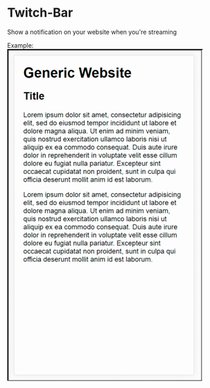 # Twitch-Bar
Show a notification on your website when you're streaming

Example:
![Example Gif](https://raw.githubusercontent.com/taskinoz/Twitch-Bar/master/img/Twitch%20bar.gif)
